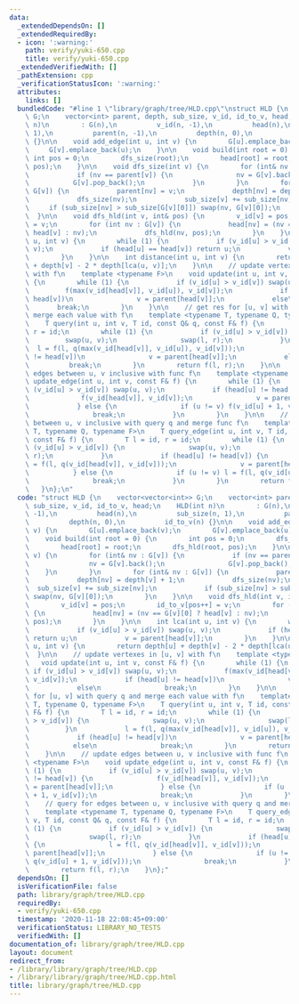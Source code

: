 ```yaml
---
data:
  _extendedDependsOn: []
  _extendedRequiredBy:
  - icon: ':warning:'
    path: verify/yuki-650.cpp
    title: verify/yuki-650.cpp
  _extendedVerifiedWith: []
  _pathExtension: cpp
  _verificationStatusIcon: ':warning:'
  attributes:
    links: []
  bundledCode: "#line 1 \"library/graph/tree/HLD.cpp\"\nstruct HLD {\n    vector<vector<int>>\
    \ G;\n    vector<int> parent, depth, sub_size, v_id, id_to_v, head;\n    HLD(int\
    \ n)\n        : G(n),\n          v_id(n, -1),\n          head(n),\n          sub_size(n,\
    \ 1),\n          parent(n, -1),\n          depth(n, 0),\n          id_to_v(n)\
    \ {}\n\n    void add_edge(int u, int v) {\n        G[u].emplace_back(v);\n   \
    \     G[v].emplace_back(u);\n    }\n\n    void build(int root = 0) {\n       \
    \ int pos = 0;\n        dfs_size(root);\n        head[root] = root;\n        dfs_hld(root,\
    \ pos);\n    }\n\n    void dfs_size(int v) {\n        for (int& nv : G[v]) {\n\
    \            if (nv == parent[v]) {\n                nv = G[v].back();\n     \
    \           G[v].pop_back();\n            }\n        }\n        for (int& nv :\
    \ G[v]) {\n            parent[nv] = v;\n            depth[nv] = depth[v] + 1;\n\
    \            dfs_size(nv);\n            sub_size[v] += sub_size[nv];\n       \
    \     if (sub_size[nv] > sub_size[G[v][0]]) swap(nv, G[v][0]);\n        }\n  \
    \  }\n\n    void dfs_hld(int v, int& pos) {\n        v_id[v] = pos;\n        id_to_v[pos++]\
    \ = v;\n        for (int nv : G[v]) {\n            head[nv] = (nv == G[v][0] ?\
    \ head[v] : nv);\n            dfs_hld(nv, pos);\n        }\n    }\n\n    int lca(int\
    \ u, int v) {\n        while (1) {\n            if (v_id[u] > v_id[v]) swap(u,\
    \ v);\n            if (head[u] == head[v]) return u;\n            v = parent[head[v]];\n\
    \        }\n    }\n\n    int distance(int u, int v) {\n        return depth[u]\
    \ + depth[v] - 2 * depth[lca(u, v)];\n    }\n\n    // update vertexes in [u, v]\
    \ with f\n    template <typename F>\n    void update(int u, int v, const F& f)\
    \ {\n        while (1) {\n            if (v_id[u] > v_id[v]) swap(u, v);\n   \
    \         f(max(v_id[head[v]], v_id[u]), v_id[v]);\n            if (head[u] !=\
    \ head[v])\n                v = parent[head[v]];\n            else\n         \
    \       break;\n        }\n    }\n\n    // get res for [u, v] with query q and\
    \ merge each value with f\n    template <typename T, typename Q, typename F>\n\
    \    T query(int u, int v, T id, const Q& q, const F& f) {\n        T l = id,\
    \ r = id;\n        while (1) {\n            if (v_id[u] > v_id[v]) {\n       \
    \         swap(u, v);\n                swap(l, r);\n            }\n          \
    \  l = f(l, q(max(v_id[head[v]], v_id[u]), v_id[v]));\n            if (head[u]\
    \ != head[v])\n                v = parent[head[v]];\n            else\n      \
    \          break;\n        }\n        return f(l, r);\n    }\n\n    // update\
    \ edges between u, v inclusive with func f\n    template <typename F>\n    void\
    \ update_edge(int u, int v, const F& f) {\n        while (1) {\n            if\
    \ (v_id[u] > v_id[v]) swap(u, v);\n            if (head[u] != head[v]) {\n   \
    \             f(v_id[head[v]], v_id[v]);\n                v = parent[head[v]];\n\
    \            } else {\n                if (u != v) f(v_id[u] + 1, v_id[v]);\n\
    \                break;\n            }\n        }\n    }\n\n    // query for edges\
    \ between u, v inclusive with query q and merge func f\n    template <typename\
    \ T, typename Q, typename F>\n    T query_edge(int u, int v, T id, const Q& q,\
    \ const F& f) {\n        T l = id, r = id;\n        while (1) {\n            if\
    \ (v_id[u] > v_id[v]) {\n                swap(u, v);\n                swap(l,\
    \ r);\n            }\n            if (head[u] != head[v]) {\n                l\
    \ = f(l, q(v_id[head[v]], v_id[v]));\n                v = parent[head[v]];\n \
    \           } else {\n                if (u != v) l = f(l, q(v_id[u] + 1, v_id[v]));\n\
    \                break;\n            }\n        }\n        return f(l, r);\n \
    \   }\n};\n"
  code: "struct HLD {\n    vector<vector<int>> G;\n    vector<int> parent, depth,\
    \ sub_size, v_id, id_to_v, head;\n    HLD(int n)\n        : G(n),\n          v_id(n,\
    \ -1),\n          head(n),\n          sub_size(n, 1),\n          parent(n, -1),\n\
    \          depth(n, 0),\n          id_to_v(n) {}\n\n    void add_edge(int u, int\
    \ v) {\n        G[u].emplace_back(v);\n        G[v].emplace_back(u);\n    }\n\n\
    \    void build(int root = 0) {\n        int pos = 0;\n        dfs_size(root);\n\
    \        head[root] = root;\n        dfs_hld(root, pos);\n    }\n\n    void dfs_size(int\
    \ v) {\n        for (int& nv : G[v]) {\n            if (nv == parent[v]) {\n \
    \               nv = G[v].back();\n                G[v].pop_back();\n        \
    \    }\n        }\n        for (int& nv : G[v]) {\n            parent[nv] = v;\n\
    \            depth[nv] = depth[v] + 1;\n            dfs_size(nv);\n          \
    \  sub_size[v] += sub_size[nv];\n            if (sub_size[nv] > sub_size[G[v][0]])\
    \ swap(nv, G[v][0]);\n        }\n    }\n\n    void dfs_hld(int v, int& pos) {\n\
    \        v_id[v] = pos;\n        id_to_v[pos++] = v;\n        for (int nv : G[v])\
    \ {\n            head[nv] = (nv == G[v][0] ? head[v] : nv);\n            dfs_hld(nv,\
    \ pos);\n        }\n    }\n\n    int lca(int u, int v) {\n        while (1) {\n\
    \            if (v_id[u] > v_id[v]) swap(u, v);\n            if (head[u] == head[v])\
    \ return u;\n            v = parent[head[v]];\n        }\n    }\n\n    int distance(int\
    \ u, int v) {\n        return depth[u] + depth[v] - 2 * depth[lca(u, v)];\n  \
    \  }\n\n    // update vertexes in [u, v] with f\n    template <typename F>\n \
    \   void update(int u, int v, const F& f) {\n        while (1) {\n           \
    \ if (v_id[u] > v_id[v]) swap(u, v);\n            f(max(v_id[head[v]], v_id[u]),\
    \ v_id[v]);\n            if (head[u] != head[v])\n                v = parent[head[v]];\n\
    \            else\n                break;\n        }\n    }\n\n    // get res\
    \ for [u, v] with query q and merge each value with f\n    template <typename\
    \ T, typename Q, typename F>\n    T query(int u, int v, T id, const Q& q, const\
    \ F& f) {\n        T l = id, r = id;\n        while (1) {\n            if (v_id[u]\
    \ > v_id[v]) {\n                swap(u, v);\n                swap(l, r);\n   \
    \         }\n            l = f(l, q(max(v_id[head[v]], v_id[u]), v_id[v]));\n\
    \            if (head[u] != head[v])\n                v = parent[head[v]];\n \
    \           else\n                break;\n        }\n        return f(l, r);\n\
    \    }\n\n    // update edges between u, v inclusive with func f\n    template\
    \ <typename F>\n    void update_edge(int u, int v, const F& f) {\n        while\
    \ (1) {\n            if (v_id[u] > v_id[v]) swap(u, v);\n            if (head[u]\
    \ != head[v]) {\n                f(v_id[head[v]], v_id[v]);\n                v\
    \ = parent[head[v]];\n            } else {\n                if (u != v) f(v_id[u]\
    \ + 1, v_id[v]);\n                break;\n            }\n        }\n    }\n\n\
    \    // query for edges between u, v inclusive with query q and merge func f\n\
    \    template <typename T, typename Q, typename F>\n    T query_edge(int u, int\
    \ v, T id, const Q& q, const F& f) {\n        T l = id, r = id;\n        while\
    \ (1) {\n            if (v_id[u] > v_id[v]) {\n                swap(u, v);\n \
    \               swap(l, r);\n            }\n            if (head[u] != head[v])\
    \ {\n                l = f(l, q(v_id[head[v]], v_id[v]));\n                v =\
    \ parent[head[v]];\n            } else {\n                if (u != v) l = f(l,\
    \ q(v_id[u] + 1, v_id[v]));\n                break;\n            }\n        }\n\
    \        return f(l, r);\n    }\n};"
  dependsOn: []
  isVerificationFile: false
  path: library/graph/tree/HLD.cpp
  requiredBy:
  - verify/yuki-650.cpp
  timestamp: '2020-11-18 22:08:45+09:00'
  verificationStatus: LIBRARY_NO_TESTS
  verifiedWith: []
documentation_of: library/graph/tree/HLD.cpp
layout: document
redirect_from:
- /library/library/graph/tree/HLD.cpp
- /library/library/graph/tree/HLD.cpp.html
title: library/graph/tree/HLD.cpp
---
```

